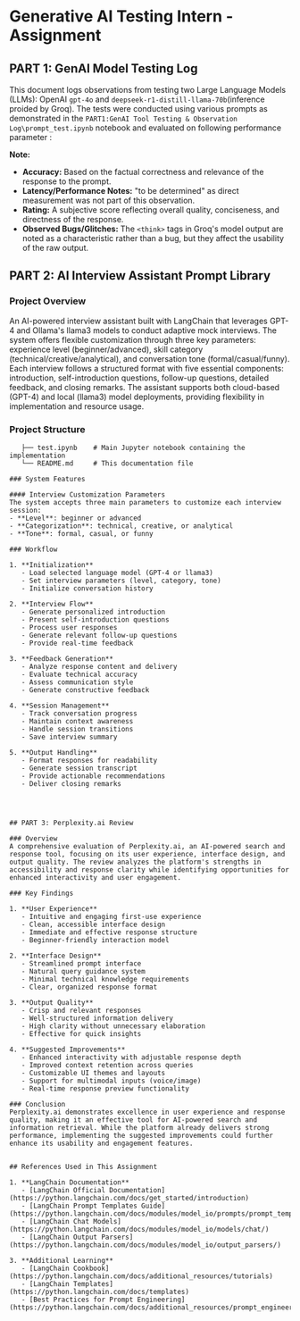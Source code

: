 # Generative AI Testing Intern - Assignment

## PART 1: GenAI Model Testing Log

This document logs observations from testing two Large Language Models (LLMs): OpenAI `gpt-4o` and `deepseek-r1-distill-llama-70b`(inference proided by Groq). The tests were conducted using various prompts as demonstrated in the `PART1:GenAI Tool Testing & Observation Log\prompt_test.ipynb` notebook and evaluated on following performance parameter :

**Note:**
- **Accuracy:** Based on the factual correctness and relevance of the response to the prompt.
- **Latency/Performance Notes:** "to be determined" as direct measurement was not part of this observation.
- **Rating:** A subjective score reflecting overall quality, conciseness, and directness of the response.
- **Observed Bugs/Glitches:** The `<think>` tags in Groq's model output are noted as a characteristic rather than a bug, but they affect the usability of the raw output.


## PART 2: AI Interview Assistant Prompt Library

### Project Overview
An AI-powered interview assistant built with LangChain that leverages GPT-4 and Ollama's llama3 models to conduct adaptive mock interviews. The system offers flexible customization through three key parameters: experience level (beginner/advanced), skill category (technical/creative/analytical), and conversation tone (formal/casual/funny). Each interview follows a structured format with five essential components: introduction, self-introduction questions, follow-up questions, detailed feedback, and closing remarks. The assistant supports both cloud-based (GPT-4) and local (llama3) model deployments, providing flexibility in implementation and resource usage.

### Project Structure
```PART2: Mini Prompt Library/
   ├── test.ipynb    # Main Jupyter notebook containing the implementation
   └── README.md     # This documentation file
   
### System Features

#### Interview Customization Parameters
The system accepts three main parameters to customize each interview session:
- **Level**: beginner or advanced
- **Categorization**: technical, creative, or analytical
- **Tone**: formal, casual, or funny

### Workflow

1. **Initialization**
   - Load selected language model (GPT-4 or llama3)
   - Set interview parameters (level, category, tone)
   - Initialize conversation history

2. **Interview Flow**
   - Generate personalized introduction
   - Present self-introduction questions
   - Process user responses
   - Generate relevant follow-up questions
   - Provide real-time feedback

3. **Feedback Generation**
   - Analyze response content and delivery
   - Evaluate technical accuracy
   - Assess communication style
   - Generate constructive feedback

4. **Session Management**
   - Track conversation progress
   - Maintain context awareness
   - Handle session transitions
   - Save interview summary

5. **Output Handling**
   - Format responses for readability
   - Generate session transcript
   - Provide actionable recommendations
   - Deliver closing remarks

   


## PART 3: Perplexity.ai Review

### Overview
A comprehensive evaluation of Perplexity.ai, an AI-powered search and response tool, focusing on its user experience, interface design, and output quality. The review analyzes the platform's strengths in accessibility and response clarity while identifying opportunities for enhanced interactivity and user engagement.

### Key Findings

1. **User Experience**
   - Intuitive and engaging first-use experience
   - Clean, accessible interface design
   - Immediate and effective response structure
   - Beginner-friendly interaction model

2. **Interface Design**
   - Streamlined prompt interface
   - Natural query guidance system
   - Minimal technical knowledge requirements
   - Clear, organized response format

3. **Output Quality**
   - Crisp and relevant responses
   - Well-structured information delivery
   - High clarity without unnecessary elaboration
   - Effective for quick insights

4. **Suggested Improvements**
   - Enhanced interactivity with adjustable response depth
   - Improved context retention across queries
   - Customizable UI themes and layouts
   - Support for multimodal inputs (voice/image)
   - Real-time response preview functionality

### Conclusion
Perplexity.ai demonstrates excellence in user experience and response quality, making it an effective tool for AI-powered search and information retrieval. While the platform already delivers strong performance, implementing the suggested improvements could further enhance its usability and engagement features.


## References Used in This Assignment

1. **LangChain Documentation**
   - [LangChain Official Documentation](https://python.langchain.com/docs/get_started/introduction)
   - [LangChain Prompt Templates Guide](https://python.langchain.com/docs/modules/model_io/prompts/prompt_templates/)
   - [LangChain Chat Models](https://python.langchain.com/docs/modules/model_io/models/chat/)
   - [LangChain Output Parsers](https://python.langchain.com/docs/modules/model_io/output_parsers/)

3. **Additional Learning**
   - [LangChain Cookbook](https://python.langchain.com/docs/additional_resources/tutorials)
   - [LangChain Templates](https://python.langchain.com/docs/templates)
   - [Best Practices for Prompt Engineering](https://python.langchain.com/docs/additional_resources/prompt_engineering)